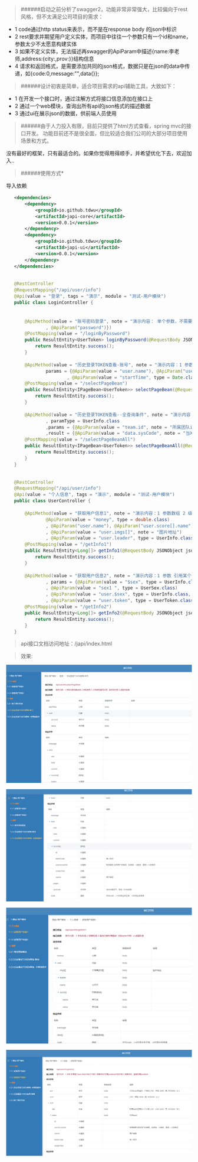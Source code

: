 
>######启动之前分析了swagger2，功能非常非常强大，比较偏向于rest风格，但不太满足公司项目的需求：
- 1 code通过http status来表示，而不是在response body 的json中标识
- 2 rest要求并期望用户定义实体，而项目中往往一个参数只有一个id和name，参数太少不太愿意构建实体
- 3 如果不定义实体，无法描述再swagger的ApiParam中描述{name:李老师,address:{city:,prov:}}结构信息
- 4 请求和返回格式，是需要添加共同的json格式，数据只是在json的data中传递，如{code:0,message:"",data{}};




>######设计初衷是简单，适合项目需求的api辅助工具，大致如下：
- 1 在开发一个接口时，通过注解方式将接口信息添加在接口上
- 2 通过一个web模块，查询出所有api的json格式的描述数据
- 3 通过ui在展示json的数据，供前端人员使用

>######由于人力投入有限，目前只提供了html方式查看，spring mvc的接口开发。
功能目前还不是很全面，但比较适合我们公司的大部分项目使用场景和方式。


没有最好的框架，只有最适合的。如果你觉得用得顺手，并希望优化下去，欢迎加入..

>######使用方式*

导入依赖

 ```xml
    <dependencies>
        <dependency>
            <groupId>io.github.tdwu</groupId>
            <artifactId>japi-core</artifactId>
            <version>0.0.1</version>
        </dependency>
        <dependency>
            <groupId>io.github.tdwu</groupId>
            <artifactId>japi-ui</artifactId>
            <version>0.0.1</version>
        </dependency>
    </dependencies>    
 ```
 
 ```java
      
    @RestController
    @RequestMapping("/api/user/info")
    @Api(value = "登录", tags = "演示", module = "测试-用户模块")
    public class LoginController {
    
    
        @ApiMethod(value = "账号密码登录", note = "演示内容： 单个参数，不需要创建VO/DTO 类", params = {@ApiParam(value = "account", note = "账号")
                , @ApiParam("password")})
        @PostMapping(value = "/loginByPassword")
        public ResultEntity<UserToken> loginByPassword(@RequestBody JSONObject jsonObject) throws Exception {
            return ResultEntity.success();
        }
    
        @ApiMethod(value = "历史登录TOKEN查看-账号", note = "演示内容：1 参数对象级联关系 2 参数类型 3 分页类型递归处理，即多级泛型 4 返回为数组",
                params = {@ApiParam(value = "user.name"), @ApiParam("user.account")
                        , @ApiParam(value = "startTime", type = Date.class)})
        @PostMapping(value = "/selectPageBean")
        public ResultEntity<IPageBean<UserToken>> selectPageBean(@RequestBody JSONObject jsonObject) throws Exception {
            return ResultEntity.success();
        }
        
        @ApiMethod(value = "历史登录TOKEN查看--全查询条件", note = "演示内容：1 可以手动指定DTO/VO 类（paramType），2 进行参数的补充 3 参数为泛型时的支持 4 返回类型的补充"
                , paramType = UserInfo.class
                ,params = {@ApiParam(value = "team.id", note = "所属团队id，这是补充的一个参数"), @ApiParam(value = "team.status", type = UserStatus.class, note = "团队状态")}
                ,result = {@ApiParam(value = "data.sysCode", note = "当XXX情况下，存在（补充说明）")})
        @PostMapping(value = "/selectPageBeanAll")
        public ResultEntity<IPageBean<UserToken>> selectPageBeanAll(@RequestBody JSONObject jsonObject) throws Exception {
            return ResultEntity.success();
        } 
    }    
 ```
 
 ```java
        
    @RestController
    @RequestMapping("/api/user/info")
    @Api(value = "个人信息", tags = "演示", module = "测试-用户模块")
    public class UserController {
    
        @ApiMethod(value = "获取用户信息1", note = "演示内容：1 参数数组 2 级联数组 3 属性对象引用描述（如leader字段）4 返回数组", params = {
                @ApiParam(value = "money", type = double.class)
                , @ApiParam("user.name"), @ApiParam("user.score[].name"), @ApiParam("user.score[].value")
                , @ApiParam(value = "user.imgs[]", note = "图片地址")
                , @ApiParam(value = "user.leader", type = UserInfo.class)})
        @PostMapping(value = "/getInfo1")
        public ResultEntity<Long[]> getInfo1(@RequestBody JSONObject jsonObject) throws Exception {
            return ResultEntity.success();
        }
    
        @ApiMethod(value = "获取用户信息2", note = "演示内容：1 参数 引用某个java Bean中的个字段 2 级联参数 引用javaBean中的字段 3 级联参数，直接引用javaBean"
                , params = {@ApiParam(value = "$sex", type = UserInfo.class, note = "引用bean里面的一个字段")
                , @ApiParam(value = "sex1 ", type = UserSex.class)
                , @ApiParam(value = "user.$sex", type = UserInfo.class, note = "引用bean里面的一个字段")
                , @ApiParam(value = "user.token", type = UserToken.class, note = "引用bean里面的一个字段")})
        @PostMapping(value = "/getInfo2")
        public ResultEntity<Long[]> getInfo2(@RequestBody JSONObject jsonObject) throws Exception {
            return ResultEntity.success();
        }    
    }    
 ``` 
 
 >api接口文档访问地址：/japi/index.html
 
>效果:

![blockchain](./src/main/resources/images/1.png "")

![blockchain](./src/main/resources/images/2.png "")

![blockchain](./src/main/resources/images/3.png "")

![blockchain](./src/main/resources/images/4.png "")

